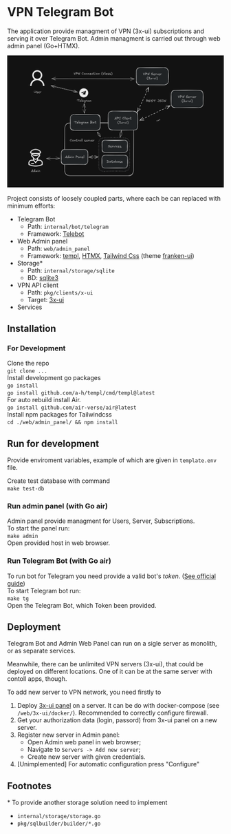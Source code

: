 # VPN Telegram Bot

The application provide managment of VPN (3x-ui) subscriptions and serving it over Telegram Bot. Admin
managment is carried out through web admin panel (Go+HTMX).

![Project communication structure](image.png)

Project consists of loosely coupled parts, where each be can replaced with minimum efforts:
- Telegram Bot 
  - Path: `internal/bot/telegram`
  - Framework: [Telebot](https://github.com/tucnak/telebot)
- Web Admin panel 
  - Path: `web/admin_panel`
  - Framework: [templ](https://github.com/a-h/templ), [HTMX](https://htmx.org/), [Tailwind Css](https://tailwindcss.com/) (theme [franken-ui](https://github.com/franken-ui/ui))
- Storage*
  - Path: `internal/storage/sqlite`
  - BD: [sqlite3](https://github.com/mattn/go-sqlite3)
- VPN API client
  - Path: `pkg/clients/x-ui`
  - Target: [3x-ui](https://github.com/MHSanaei/3x-ui)
- Services



## Installation

### For Development
Clone the repo \
`git clone ...`\
Install development go packages \
`go install`\
`go install github.com/a-h/templ/cmd/templ@latest`\
For auto rebuild install Air.\
`go install github.com/air-verse/air@latest`\
Install npm packages for Tailwindcss\
`cd ./web/admin_panel/ && npm install`

## Run for development

Provide enviroment variables, example of which are given in `template.env` file.

Create test database with command\
`make test-db`

### Run admin panel (with Go air)
Admin panel provide managment for Users, Server, Subscriptions. \
To start the panel run:\
 `make admin` \
Open provided host in web browser.

### Run Telegram Bot (with Go air)
To run bot for Telegram you need provide a valid bot's *token*. ([See official guide](https://core.telegram.org/bots/tutorial))\
To start Telegram bot run:\
`make tg` \
Open the Telegram Bot, which Token been provided.

## Deployment

Telegram Bot and Admin Web Panel can run on a sigle server as monolith, or as separate services.

Meanwhile, there can be unlimited VPN servers (3x-ui), that could be deployed on different locations. One of it can be at the same server with contoll apps, though.

To add new server to VPN network, you need firstly to
1. Deploy [3x-ui panel](https://github.com/MHSanaei/3x-ui) on a server. It can be do with docker-compose (see `/web/3x-ui/docker/`). Recommended to correctly configure firewall.
2. Get your authorization data (login, passord) from 3x-ui panel on a new server.
3. Register new server in Admin panel:
   - Open Admin web panel in web browser;
   - Navigate to `Servers -> Add new server`;
   - Create new server with given credentials.
4. [Unimplemented] For automatic configuration press "Configure"

## Footnotes

\* To provide another storage solution need to implement
 -  `internal/storage/storage.go`
 -  `pkg/sqlbuilder/builder/*.go`
